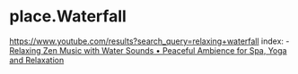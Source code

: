 # place.Waterfall
https://www.youtube.com/results?search_query=relaxing+waterfall index: - [Relaxing Zen Music with Water Sounds • Peaceful Ambience for Spa, Yoga and Relaxation](https://youtu.be/V1RPi2MYptM)
